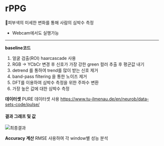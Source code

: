 # rPPG   
🌱피부색의 미세한 변화를 통해 사람의 심박수 측정 
* Webcam에서도 실행가능
---------------------------------------
**baseline코드**
1. 얼굴 검출(ROI)
haarcascade 사용
2. RGB -> YCbCr 변경 후 신호가 가장 강한 green 컬러 추출 후 평균값 내기
3. detrend 를 통하여 trend를 많이 받는 신호 제거
4. band-pass filtering 을 통한 노이즈 제거
5. DFT를 이용하여 심박수 측정을 위한 주파수 변환
6. 가장 높은 값에 대한 심박수 측정

**데이터셋**
PURE 데이터셋 사용
https://www.tu-ilmenau.de/en/neurob/data-sets-code/pulse/

#### 결과 그래프 및 값
![최종결과](https://user-images.githubusercontent.com/72767245/97080996-6bf40300-163a-11eb-8cdc-9e86072a9c4d.png)

**Accuracy 계산**
RMSE 사용하여 각 window별 성능 분석
